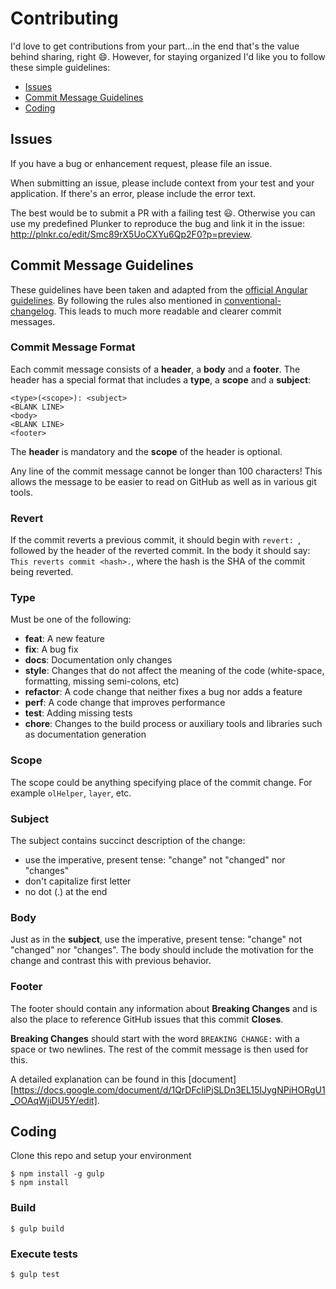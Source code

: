 Contributing
============

I'd love to get contributions from your part...in the end that's the value behind sharing, right :smile:.
However, for staying organized I'd like you to follow these simple guidelines:

- [Issues](#issues)
- [Commit Message Guidelines](#commit)
- [Coding](#coding)

## <a name="issues"></a> Issues

If you have a bug or enhancement request, please file an issue.

When submitting an issue, please include context from your test and
your application. If there's an error, please include the error text.

The best would be to submit a PR with a failing test :smiley:. Otherwise you can use my predefined Plunker to reproduce
the bug and link it in the issue: http://plnkr.co/edit/Smc89rX5UoCXYu6Qp2F0?p=preview.

## <a name="commit"></a> Commit Message Guidelines

These guidelines have been taken and adapted from the [official Angular guidelines](https://github.com/angular/angular/blob/master/CONTRIBUTING.md#-commit-message-guidelines). By following the rules also mentioned in [conventional-changelog](https://www.npmjs.com/package/conventional-changelog). This leads to much more readable and clearer commit messages.

### Commit Message Format
Each commit message consists of a **header**, a **body** and a **footer**.  The header has a special
format that includes a **type**, a **scope** and a **subject**:

```
<type>(<scope>): <subject>
<BLANK LINE>
<body>
<BLANK LINE>
<footer>
```

The **header** is mandatory and the **scope** of the header is optional.

Any line of the commit message cannot be longer than 100 characters! This allows the message to be easier
to read on GitHub as well as in various git tools.

### Revert
If the commit reverts a previous commit, it should begin with `revert: `, followed by the header of the reverted commit. In the body it should say: `This reverts commit <hash>.`, where the hash is the SHA of the commit being reverted.

### Type
Must be one of the following:

* **feat**: A new feature
* **fix**: A bug fix
* **docs**: Documentation only changes
* **style**: Changes that do not affect the meaning of the code (white-space, formatting, missing
  semi-colons, etc)
* **refactor**: A code change that neither fixes a bug nor adds a feature
* **perf**: A code change that improves performance
* **test**: Adding missing tests
* **chore**: Changes to the build process or auxiliary tools and libraries such as documentation
  generation

### Scope
The scope could be anything specifying place of the commit change. For example
`olHelper`, `layer`, etc.

### Subject
The subject contains succinct description of the change:

* use the imperative, present tense: "change" not "changed" nor "changes"
* don't capitalize first letter
* no dot (.) at the end

### Body
Just as in the **subject**, use the imperative, present tense: "change" not "changed" nor "changes".
The body should include the motivation for the change and contrast this with previous behavior.

### Footer
The footer should contain any information about **Breaking Changes** and is also the place to
reference GitHub issues that this commit **Closes**.

**Breaking Changes** should start with the word `BREAKING CHANGE:` with a space or two newlines. The rest of the commit message is then used for this.

A detailed explanation can be found in this [document][https://docs.google.com/document/d/1QrDFcIiPjSLDn3EL15IJygNPiHORgU1_OOAqWjiDU5Y/edit].

## <a name="coding"></a> Coding

Clone this repo and setup your environment

```
$ npm install -g gulp
$ npm install
```

### Build

```
$ gulp build
```

### Execute tests

```
$ gulp test
```

